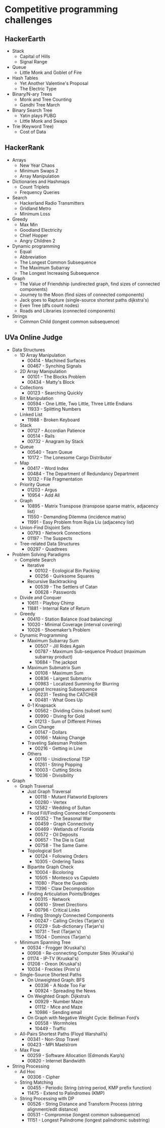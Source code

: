 # Competitive programming challenges 

## HackerEarth
* Stack
  * Capital of Hills
  * Signal Range
* Queue
  * Little Monk and Goblet of Fire
* Hash Tables
  * Yet Another Valentine's Proposal
  * The Electric Type
* Binary/N-ary Trees
  * Monk and Tree Counting
  * Gandhi Tree March
* Binary Search Tree
  * Yatin plays PUBG
  * Little Monk and Swaps
* Trie (Keyword Tree)
  * Cost of Data
## HackerRank
* Arrays
  * New Year Chaos
  * Minimum Swaps 2
  * Array Manipulation
* Dictionaries and Hashmaps
  * Count Triplets
  * Frequency Queries
* Search
  * Hackerland Radio Transmitters
  * Gridland Metro
  * Minimum Loss
* Greedy
  * Max Min
  * Goodland Electricity
  * Chief Hopper
  * Angry Children 2
* Dynamic programming
  * Equal
  * Abbreviation
  * The Longest Common Subsequence
  * The Maximum Subarray
  * The Longest Increasing Subsequence
* Graph
  * The Value of Friendship (undirected graph, find sizes of connected components)
  * Journey to the Moon (find sizes of connected components)
  * Jack goes to Rapture (single-source shortest paths dijkstra's)
  * Even Tree (dfs count nodes)
  * Roads and Libraries (connected components)
* Strings
  * Common Child (longest common subsequence)

## UVa Online Judge
* Data Structures
  * 1D Array Manipulation
    * 00414 - Machined Surfaces
    * 00467 - Synching Signals 
  * 2D Array Manipulation
    * 00101 - The Blocks Problem
    * 00434 - Matty's Block
  * Collections
    * 00123 - Searching Quickly
  * Bit Manipulation
    * 00594 - One Little, Two Little, Three Little Endians
    * 11933 - Splitting Numbers
  * Linked List
    * 11988 - Broken Keyboard
  * Stack
    * 00127 - Accordian Patience
    * 00514 - Rails
    * 00732 - Anagram by Stack
  * Queue
    * 00540 - Team Queue
    * 10172 - The Lonesome Cargo Distributor
  * Map
    * 00417 - Word Index
    * 00484 - The Department of Redundancy Department
    * 10132 - File Fragmentation
  * Priority Queue
    * 01203 - Argus
    * 10954 - Add All
  * Graph
    * 10895 - Matrix Transpose (transpose sparse matrix, adjacency list)
    * 11550 - Demanding Dilemma (incidence matrix)
    * 11991 - Easy Problem from Rujia Liu (adjacency list)
  * Union-Find Disjoint Sets
    * 00793 - Network Connections
    * 01197 - The Suspects
  * Tree-related Data Structures
    * 00297 - Quadtrees
* Problem Solving Paradigms
  * Complete Search
    * Iterative
      * 00102 - Ecological Bin Packing
      * 00256 - Quirksome Squares
    * Recursive Backtracking
      * 00539 - The Settlers of Catan
      * 00628 - Passwords
  * Divide and Conquer
    * 10611 - Playboy Chimp
    * 11881 - Internal Rate of Return
  * Greedy
    * 00410 - Station Balance (load balancing)
    * 10020 - Minimal Coverage (interval covering)
    * 10026 - Shoemaker’s Problem
  * Dynamic Programming
    * Maximum Subarray Sum
      * 00507 - Jill Rides Again
      * 00787 - Maximum Sub-sequence Product (maximum subarray product)
      * 10684 - The jackpot
    * Maximum Submatrix Sum
      * 00108 - Maximum Sum
      * 00836 - Largest Submatrix
      * 00983 - Localized Summing for Blurring
    * Longest Increasing Subsequence
      * 00231 - Testing the CATCHER
      * 00481 - What Goes Up
    * 0-1 Knapsack
      * 00562 - Dividing Coins (subset sum)
      * 00990 - Diving for Gold
      * 01213 - Sum of Different Primes
    * Coin Change
      * 00147 - Dollars
      * 00166 - Making Change
    * Traveling Salesman Problem
      * 00216 - Getting in Line
    * Others
      * 00116 - Unidirectional TSP
      * 01261 - String Popping
      * 10003 - Cutting Sticks
      * 10036 - Divisibility
* Graph
  * Graph Traversal
    * Just Graph Traversal
      * 00118 - Mutant Flatworld Explorers
      * 00280 - Vertex
      * 12582 - Wedding of Sultan
    * Flood Fill/Finding Connected Components
      * 00352 - The Seasonal War
      * 00459 - Graph Connectivity
      * 00469 - Wetlands of Florida
      * 00572 - Oil Deposits
      * 00657 - The Die is Cast
      * 00758 - The Same Game
    * Topological Sort
      * 00124 - Following Orders
      * 10305 - Ordering Tasks
    * Bipartite Graph Check
      * 10004 - Bicoloring
      * 10505 - Montesco vs Capuleto
      * 11080 - Place the Guards
      * 11396 - Claw Decomposition
    * Finding Articulation Points/Bridges
      * 00315 - Network
      * 00610 - Street Directions
      * 00796 - Critical Links
    * Finding Strongly Connected Components
      * 00247 - Calling Circles (Tarjan's)
      * 01229 - Sub-dictionary (Tarjan's)
      * 10731 - Test (Tarjan's)
      * 11504 - Dominos (Tarjan's)
  * Minimum Spanning Tree
    * 00534 - Frogger (Kruskal's)
    * 00908 - Re-connecting Computer Sites (Kruskal's)
    * 01174 - IP-TV (Kruskal's)
    * 01208 - Oreon (Kruskal's)
    * 10034 - Freckles (Prim's)
  * Single-Source Shortest Paths
    * On Unweighted Graph: BFS
      * 00336 - A Node Too Far
      * 00924 - Spreading the News
    * On Weighted Graph: Dijkstra’s
      * 00929 - Number Maze 
      * 01112 - Mice and Maze
      * 10986 - Sending email
    * On Graph with Negative Weight Cycle: Bellman Ford’s
      * 00558 - Wormholes
      * 10449 - Traffic
  * All-Pairs Shortest Paths (Floyd Warshall’s)
    * 00341 - Non-Stop Travel
    * 00423 - MPI Maelstrom
  * Max Flow
    * 00259 - Software Allocation (Edmonds Karp’s)
    * 00820 - Internet Bandwidth 
* String Processing
  * Ad Hoc
    * 00306 - Cipher
  * String Matching
    * 00455 - Periodic String (string period, KMP prefix function)
    * 11475 - Extend to Palindromes (KMP)
  * String Processing with DP
    * 00526 - String Distance and Transform Process (string alignment/edit distance)
    * 00531 - Compromise (longest common subsequence)
    * 11151 - Longest Palindrome (longest palindromic substring)
